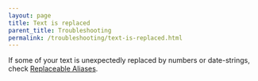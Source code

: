 ```yaml
---
layout: page
title: Text is replaced
parent_title: Troubleshooting
permalink: /troubleshooting/text-is-replaced.html
---
```


<div id="bpmbook" class="bpmbook" style="direction:ltr;">
<div class="topic_user_field">
<div id="U0">
<p>If some of your text is unexpectedly replaced by numbers or date-strings, check <a href="{{ "/what-else-can-i-do/replaceable-aliases.html" | prepend: site.baseurl }}">Replaceable Aliases</a>.</p>
</div>
</div>

